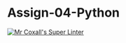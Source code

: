 # Assign-04-Python
[![Mr Coxall's Super Linter](https://github.com/ICS3U-Programming-MinabB/Assign-04-Python/workflows/Mr%20Coxall's%20Super%20Linter/badge.svg)](https://github.com/ICS3U-Programming-MinabB/Assign-04-Python/actions/)
